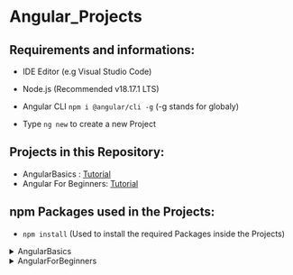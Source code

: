 # Angular_Projects
 
## Requirements and informations:

- IDE Editor (e.g Visual Studio Code)
- Node.js (Recommended v18.17.1 LTS)
- Angular CLI `npm i @angular/cli -g` (-g stands for globaly)

- Type `ng new` to create a new Project

## Projects in this Repository:
- AngularBasics : [Tutorial](https://www.udemy.com/course/angular-6-for-beginners-by-harsha)
- Angular For Beginners: [Tutorial](https://www.udemy.com/course/angular-for-beginners-course)

## npm Packages used in the Projects:

- `npm install` (Used to install the required Packages inside the Projects)

<details>
<summary>AngularBasics</summary>
<br>

- `npm i bootstrap@4.0.0 --save`
- `npm i jquery --save`
- `npm i popper.js --save`

</details>

<details>
<summary>AngularForBeginners</summary>
<br>

<br>
</details>
